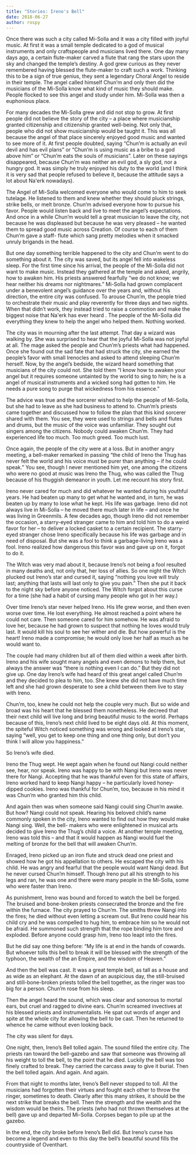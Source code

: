 ```yaml
---
title: "Stories: Ireno's Bell"
date: 2018-06-27
author: rospy
---
```


Once there was such a city called Mi-Solla and it was a city filled with
joyful music. At first it was a small temple dedicated to a god of musical
instruments and only craftspeople and musicians lived there. One day many days
ago, a certain flute-maker carved a flute that rang the stars upon the sky and
changed the temple’s destiny. A god grew curious as they never remembered
having blessed the flute-maker to craft such a work. Thinking this to be a
sign of true genius, they sent a legendary Choral Angel to reside in their
temple. The angel called himself Chun’m and only then did the musicians of the
Mi-Solla know what kind of music they should make. People flocked to see this
angel and study under him.  Mi-Solla was then a euphonious place.



For many decades the  Mi-Solla grew and did not stop to grow. At first people
did not believe the story of the city – a place where musicianship granted
citizenship and citizenship granted well-being. Not only that, people who did
not show musicianship would be taught it. This was all because the angel of
that place sincerely enjoyed good music and wanted to see more of it. At first
people doubted, saying “Chun’m is actually an evil devil and has evil plans”
or “Chun’m is using music as a bribe to a god above him” or “Chun’m eats the
souls of musicians”. Later on these sayings disappeared, because Chun’m was
neither an evil god, a sly god, nor a hungry god. It was simply he truly
enjoyed his duty to the world (and I think it is very sad that people refused
to believe it, because the attitude says a lot about Na'erk nowadays).




The Angel of Mi-Solla welcomed everyone who would come to him to seek
tutelage. He listened to them and knew whether they should pluck strings,
strike bells, or melt bronze. Chun’m advised everyone how to pursue his favor.
People would listen back and live to meet the angel’s expectations. And once
in a while Chun’m would tell a great musician to leave the city, not because
he was displeased but because he was very pleased – he wanted them to spread
good music across Creation. Of course to each of them Chun’m gave a staff-
flute which sang pretty melodies when it smacked unruly brigands in the head.



But one day something terrible happened to the city and Chun’m went to do
something about it. The city was saved, but its angel fell into wakeless
sleep. For the first time since his arrival, the people of the Mi-Solla did
not want to make music. Instead they gathered at the temple and asked,
angrily, how to awaken him. His priests answered fearfully “we do not know; we
hear neither his dreams nor nightmares.” Mi-Solla had grown complacent under a
benevolent angel’s guidance over the years and, without his direction, the
entire city was confused. To arouse Chun’m, the people tried to orchestrate
their music and play reverently for three days and two nights. When that
didn’t work, they instead tried to raise a commotion and make the biggest
noise that Na'erk has ever heard . The people of the Mi-Solla did everything
they knew to help the angel who helped them. Nothing worked.




The city was in mourning after the last attempt. That day a wizard was walking
by. She was surprised to hear that the joyful Mi-Solla was not joyful at all.
The mage asked the people and Chun’m’s priests what had happened. Once she
found out the sad fate that had struck the city, she earned the people’s favor
with small Irenocles and asked to attend sleeping Chun’m herself. Now, by the
angel’s bedside, the wizard heard something that musicians of the city could
not. She told them “I know how to awaken your angel but it requires someone
untainted by the world to sing to him; he is a angel of musical instruments
and a wicked song had gotten to him. He needs a pure song to purge that
wickedness from his essence.”




The advice was true and the sorcerer wished to help the people of Mi-Solla,
but she had to leave as she had business to attend to. Chun’m’s priests came
together and discussed how to follow the plan that this kind sorcerer shared
with them. You see, they were used to strings and bells and flutes and drums,
but the music of the voice was unfamiliar. They sought out singers among the
citizens. Nobody could awaken Chun’m. They had experienced life too much. Too
much greed. Too much lust.




Once again, the people of the city were at a loss. But in another angry
meeting, a bell-maker remarked in passing “the child of Ireno the Thug has
never felt the world and his voice must be purer than anything – if he could
speak.” You see, though I never mentioned him yet, one among the citizens who
were no good at music was Ireno the Thug, who was called the Thug because of
his thuggish demeanor in youth. Let me recount his story first.




Ireno never cared for much and did whatever he wanted during his youthful
years. He had beaten up many to get what he wanted and, in turn, he was beaten
up by many to lose what he kept. His life was garbage. Ireno did not always
live in Mi-Solla – he moved there much later in life – and once he was living
in Greenmils. A few decades ago, though Ireno did not remember the occasion, a
starry-eyed stranger came to him and told him to do a weird favor for her – to
deliver a locked casket to a certain recipient. The starry-eyed stranger chose
Ireno specifically because his life was garbage and in need of disposal. But
she was a fool to think a garbage-living Ireno was a fool. Ireno realized how
dangerous this favor was and gave up on it, forgot to do it.




The Witch was very mad about it, because Ireno’s not being a fool resulted in
many deaths and, not only that, her loss of allies. So one night the Witch
plucked out Ireno’s star and cursed it, saying “nothing you love will truly
last; anything that lasts will last only to give you pain.” Then she put it
back to the night sky before anyone noticed. The Witch forgot about this curse
for a time (she had a habit of cursing many people who got in her way.)




Over time Ireno’s star never helped Ireno. His life grew worse, and then even
worse over time. He lost everything. He almost reached a point where he could
not care. Then someone cared for him somehow. He was afraid to love her,
because he had grown to suspect that nothing he loves would truly last. It
would kill his soul to see her wither and die. But how powerful is the heart!
Ireno made a compromise; he would only love her half as much as he would want
to.




The couple had many children but all of them died within a week after birth.
Ireno and his wife sought many angels and even demons to help them, but always
the answer was “there is nothing even I can do.” But they did not give up. One
day Ireno’s wife had heard of this great angel called Chun’m and they decided
to plea to him, too. She knew she did not have much time left and she had
grown desperate to see a child between them live to stay with Ireno.




Chun’m, too, knew he could not help the couple very much. But so wide and
broad was his heart that he blessed them nonetheless. He decreed that their
next child will live long and bring beautiful music to the world. Perhaps
because of this, Ireno’s next child lived to be eight days old. At this
moment, the spiteful Witch noticed something was wrong and looked at Ireno’s
star, saying “well, you get to keep one thing and one thing only, but don’t
you think I will allow you happiness.”




So Ireno’s wife died.




Ireno the Thug wept. He wept again when he found out Nangi could neither see,
hear, nor speak. Ireno was happy to be with Nangi but Ireno was never there
for Nangi. Accepting that he was thankful even for this state of affairs,
Ireno worked hard to keep Nangi happy – he particularly loved honey-dipped
cookies. Ireno was thankful for Chun’m, too, because in his mind it was Chun’m
who granted him this child.




And again then was when someone said Nangi could sing Chun’m awake. But how?
Nangi could not speak. Hearing his beloved child’s name commonly spoken in the
city, Ireno wanted to find out how they would make Nangi sing. Well, the bell-
makers who were enlightened in musical arts decided to give Ireno the Thug’s
child a voice. At another temple meeting, Ireno was told this – and that it
would happen as Nangi would fuel the melting of bronze for the bell that will
awaken Chun’m.




Enraged, Ireno picked up an iron flute and struck dead one priest and showed
how he got his appellation to others. He escaped the city with his child. He
was angry and fearful that the people would want Nangi dead. But he never
cursed Chun’m himself. Though Ireno put all his strength to his legs and ran,
he was one and there were many people in the Mi-Solla, some who were faster
than Ireno.




As punishment, Ireno was bound and forced to watch the bell be forged. The
bruised and bone-broken priests consecrated the bronze and the fire within the
furnace. The city prayed to Chun’m. The smiths threw Nangi into the fires; he
died without even letting a scream out. But Ireno could hear his child cry and
he was compelled to hug him, to embrace him so he would not be afraid. He
summoned such strength that the rope binding him tore and exploded. Before
anyone could grasp him, Ireno too leapt into the fires.




But he did say one thing before: “My life is at end in the hands of cowards.
But whoever tolls this bell to break it will be blessed with the strength of
the typhoon, the wealth of the an Empire, and the wisdom of Heaven.”




And then the bell was cast. It was a great temple bell, as tall as a house and
as wide as an elephant. At the dawn of an auspicious day, the still-bruised
and still-bone-broken priests tolled the bell together, as the ringer was too
big for a person. Chun’m rose from his sleep.




Then the angel heard the sound, which was clear and sonorous to mortal ears,
but cruel and ragged to divine ears. Chun’m screamed invectives at his blessed
priests and instrumentalists. He spat out words of anger and spite at the
whole city for allowing the bell to be cast. Then he returned to whence he
came without even looking back.




The city was silent for days.




One night, then, Ireno’s Bell tolled again. The sound filled the entire city.
The priests ran toward the bell-gazebo and saw that someone was throwing all
his weight to toll the bell, to the point that he died. Luckily the bell was
too finely crafted to break. They carried the carcass away to give it burial.
Then the bell tolled again. And again. And again.




From that night to months later, Ireno’s Bell never stopped to toll. All the
musicians had forgotten their virtues and fought each other to throw the
ringer, sometimes to death. Clearly after this many strikes, it should be the
next strike that breaks the bell. Then the strength and the wealth and the
wisdom would be theirs. The priests (who had not thrown themselves at the
bell) gave up and departed Mi-Solla. Corpses began to pile up at the gazebo.




In the end, the city broke before Ireno’s Bell did. But Ireno’s curse has
become a legend and even to this day the bell’s beautiful sound fills the
countryside of Oventhart.

